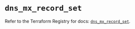 # `dns_mx_record_set`

Refer to the Terraform Registry for docs: [`dns_mx_record_set`](https://registry.terraform.io/providers/hashicorp/dns/3.4.2/docs/resources/mx_record_set).
